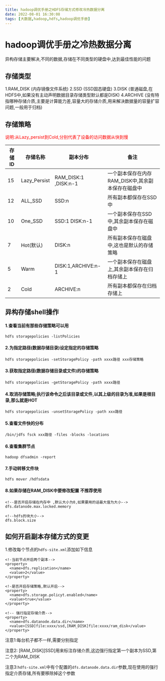 ```yaml
---
title: hadoop调优手册之HDFS存储方式修改冷热数据分离
date: 2022-08-01 16:30:08
tags: [大数据,hadoop,hdfs,hadoop调优手册]
---
```

# hadoop调优手册之冷热数据分离
异构存储主要解决,不同的数据,存储在不同类型的硬盘中,达到最佳性能的问题

## 存储类型
1.RAM_DISK (内存镜像文件系统)
2.SSD (SSD固态硬盘)
3.DISK (普通磁盘,在HDFS中,如果没有主动声明数据目录存储类型默认都是DISK)
4.ARCHIVE (没有特指哪种存储介质,主要是计算能力差,容量大的存储介质,用来解决数据量的容量扩容问题,一般用于归档)

## 存储策略
<font color='red'>说明:从Lazy_persist到Cold,分别代表了设备的访问数据从快到慢</font>


| 存储ID | 存储名称 | 副本分布 | 备注 |
| --- | --- | --- | --- |
| 15 | Lazy_Persist | RAM_DISK:1 ,DISK:n-1| 一个副本保存在内存RAM_DISK中,其余副本保存在磁盘中 |
| 12 | ALL_SSD |SSD:n  | 所有副本都保存在SSD中 |
|  10| One_SSD | SSD:1 DISK:n-1 | 一个副本保存在SSD中,其余副本保存在磁盘中 |
| 7 | Hot(默认) |DISK:n  | 所有副本保存在磁盘中,这也是默认的存储策略 |
| 5 | Warm | DISK:1,ARCHIVE:n-1 | 一个副本保存在磁盘上,其余副本保存在归档存储上 |
| 2 | Cold | ARCHIVE:n |  所有副本都保存在归档存储上|

 <!--more-->

## 异构存储shell操作

#### 1.查看当前有那些存储策略可以用
```
hdfs storagepolicies -listPolicies
```

#### 2.为指定路径(数据存储目录)设定指定的存储策略
```
hdfs storagepolicies -setStoragePolicy -path xxxx路径 xxx存储策略 
```

#### 3.获取指定路径(数据存储目录或文件)的存储策略
```
hdfs storagepolicies -getStoragePolicy -path xxxx路径
```

#### 4.取消存储策略;执行该命令之后该目录或文件,以其上级的目录为准,如果是根目录,那么就是HOT
```
hdfs storagepolicies -unsetStoragePolicy -path xxx路径
```

#### 5.查看文件快的分布
```
/bin/jdfs fsck xxx路径 -files -blocks -locations
```

#### 6.查看集群节点
```
hadoop dfsadmin -report
```

#### 7.手动转移文件块
```
hdfs mover /hdfsdata
```

#### 8.如果存储在RAM_DISK中要修改配置 不推荐使用
```
<!--是否开启存储在内存中 ,默认大小为0,如果要用的话最大值为大小-->
dfs.datanode.max.locked.memory

<!--hdfs的块大小-->
dfs.block.size

```


## 如何开启副本存储方式的变更

1.修改每个节点的`hdfs-site.xml`添加如下信息
```
<!-当前节点开启两个副本-->
<property>
  <name>dfs.replication</name>
  <value>2</value>
</property>

<!-是否开启存储策略,默认开启-->
<property>
  <name>dfs.storage.policyt.enabled</name>
  <value>true</value>
</property>

<!-- 强行指定存储介质-->
<property>
  <name>dfs.datanode.data.dir</name>
  <value>[SSD]file:xxxx/ssd,[RAM_DISK]file:xxxx/ram_disk</value>
</property>
```
注意1:每台机子都不一样,需要分别指定

注意2: [RAM_DISK][SSD]用来标注存储介质,这边强行指定第一个副本为SSD,第二个为RAM_DISK

注意3:`hdfs-site.xml`中有个配置的`dfs.datanode.data.dir`参数,现在使用的强行指定介质存储,所有要移除掉这个参数



